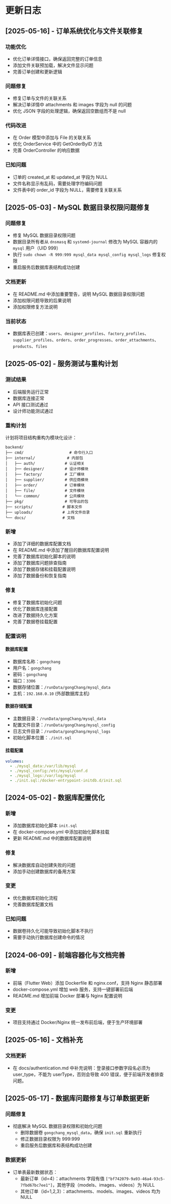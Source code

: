 # 更新日志

## [2025-05-16] - 订单系统优化与文件关联修复

### 功能优化
- 优化订单详情接口，确保返回完整的订单信息
- 添加文件关联预加载，解决文件显示问题
- 完善订单创建和更新逻辑

### 问题修复
- 修复订单与文件的关联关系
- 解决订单详情中 attachments 和 images 字段为 null 的问题
- 优化 JSON 字段的处理逻辑，确保返回空数组而不是 null

### 代码改进
- 在 Order 模型中添加与 File 的关联关系
- 优化 OrderService 中的 GetOrderByID 方法
- 完善 OrderController 的响应数据

### 已知问题
- 订单的 created_at 和 updated_at 字段为 NULL
- 文件名称显示有乱码，需要处理字符编码问题
- 文件表中的 order_id 字段为 NULL，需要修复关联关系

## [2025-05-03] - MySQL 数据目录权限问题修复

### 问题修复
- 修复 MySQL 数据目录权限问题
- 数据目录所有者从 `dnsmasq` 和 `systemd-journal` 修改为 MySQL 容器内的 `mysql` 用户（UID 999）
- 执行 `sudo chown -R 999:999 mysql_data mysql_config mysql_logs` 修复权限
- 重启服务后数据库表结构成功创建

### 文档更新
- 在 README.md 中添加重要警告，说明 MySQL 数据目录权限问题
- 添加权限问题导致的后果说明
- 添加权限修复方法说明

### 当前状态
- 数据库表已创建：`users`、`designer_profiles`、`factory_profiles`、`supplier_profiles`、`orders`、`order_progresses`、`order_attachments`、`products`、`files`

## [2025-05-02] - 服务测试与重构计划

### 测试结果
- 后端服务运行正常
- 数据库连接正常
- API 接口测试通过
- 设计师功能测试通过

### 重构计划
计划将项目结构重构为模块化设计：
```
backend/
├── cmd/                    # 命令行入口
├── internal/              # 内部包
│   ├── auth/             # 认证相关
│   ├── designer/         # 设计师模块
│   ├── factory/          # 工厂模块
│   ├── supplier/         # 供应商模块
│   ├── order/            # 订单模块
│   ├── file/             # 文件模块
│   └── common/           # 公共模块
├── pkg/                  # 可导出的包
├── scripts/             # 脚本文件
├── uploads/             # 上传文件目录
└── docs/                # 文档
```

### 新增
- 添加了详细的数据库配置文档
- 在 README.md 中添加了醒目的数据库配置说明
- 完善了数据库初始化脚本的说明
- 添加了数据库问题排查指南
- 添加了数据存储和挂载配置说明
- 添加了数据备份和恢复指南

### 修复
- 修复了数据库初始化问题
- 优化了数据库连接配置
- 改进了数据持久化方案
- 完善了数据卷挂载配置

### 配置说明
#### 数据库配置
- 数据库名称：`gongchang`
- 用户名：`gongchang`
- 密码：`gongchang`
- 端口：`3306`
- 数据存储位置：`/runData/gongChang/mysql_data`
- 主机：`192.168.0.10` (外部数据库主机)

#### 数据存储配置
- 主数据目录：`/runData/gongChang/mysql_data`
- 配置文件目录：`/runData/gongChang/mysql_config`
- 日志文件目录：`/runData/gongChang/mysql_logs`
- 初始化脚本位置：`./init.sql`

#### 挂载配置
```yaml
volumes:
  - ./mysql_data:/var/lib/mysql
  - ./mysql_config:/etc/mysql/conf.d
  - ./mysql_logs:/var/log/mysql
  - ./init.sql:/docker-entrypoint-initdb.d/init.sql
```

## [2024-05-02] - 数据库配置优化

### 新增
- 添加数据库初始化脚本 `init.sql`
- 在 docker-compose.yml 中添加初始化脚本挂载
- 更新 README.md 中的数据库配置说明

### 修复
- 解决数据库自动创建失败的问题
- 添加手动创建数据库的备用方案

### 变更
- 优化数据库初始化流程
- 完善数据库配置文档

### 已知问题
- 数据卷持久化可能导致初始化脚本不执行
- 需要手动执行数据库创建命令的情况 

## [2024-06-09] - 前端容器化与文档完善

### 新增
- 前端（Flutter Web）添加 Dockerfile 和 nginx.conf，支持 Nginx 静态部署
- docker-compose.yml 增加 web 服务，支持一键部署前后端
- README.md 增加前端 Docker 部署与 Nginx 配置说明

### 变更
- 项目支持通过 Docker/Nginx 统一发布前后端，便于生产环境部署 

## [2025-05-16] - 文档补充

### 文档更新
- 在 docs/authentication.md 中补充说明：登录接口参数字段名必须为 user_type，不能为 userType，否则会导致 400 错误，便于前端开发者排查问题。 

## [2025-05-17] - 数据库问题修复与订单数据更新

### 问题修复
- 彻底解决 MySQL 数据目录权限和初始化问题
  - 删除数据卷 `gongchang_mysql_data`，确保 `init.sql` 重新执行
  - 修正数据目录权限为 999:999
  - 重启服务后数据库和表结构成功创建

### 数据更新
- 订单表最新数据状态：
  - 最新订单（id=4）：attachments 字段有值 `["bf742079-9a93-46a4-93c5-7fbd67bc7ee1"]`，其他字段（models、images、videos）为 NULL
  - 其他订单（id=1,2,3）：attachments、models、images、videos 均为 NULL 